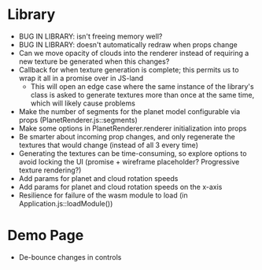 # Library 
* BUG IN LIBRARY: isn't freeing memory well?
* BUG IN LIBRARY: doesn't automatically redraw when props change
* Can we move opacity of clouds into the renderer instead of requiring a new texture be generated when this changes?
* Callback for when texture generation is complete; this permits us to wrap it all in a promise over in JS-land
  * This will open an edge case where the same instance of the library's class is asked to generate textures more than once at the same time, which will likely cause problems
* Make the number of segments for the planet model configurable via props (PlanetRenderer.js::segments)
* Make some options in PlanetRenderer.renderer initialization into props
* Be smarter about incoming prop changes, and only regenerate the textures that would change (instead of all 3 every time)
* Generating the textures can be time-consuming, so explore options to avoid locking the UI (promise + wireframe placeholder?  Progressive texture rendering?)
* Add params for planet and cloud rotation speeds
* Add params for planet and cloud rotation speeds on the x-axis
* Resilience for failure of the wasm module to load (in Application.js::loadModule())

# Demo Page
* De-bounce changes in controls
